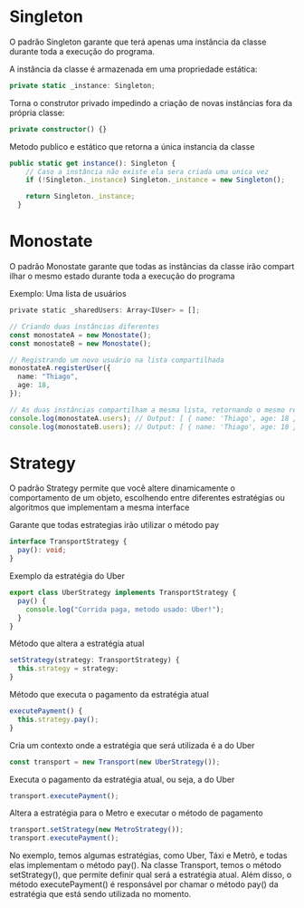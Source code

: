 # Singleton

O padrão Singleton garante que terá apenas uma instância da classe durante toda a execução do programa.

A instância da classe é armazenada em uma propriedade estática:

```ts
private static _instance: Singleton;
```

Torna o construtor privado impedindo a criação de novas instâncias fora da própria classe:

```ts
private constructor() {}
```

Metodo publico e estático que retorna a única instancia da classe

```ts
public static get instance(): Singleton {
    // Caso a instância não existe ela sera criada uma unica vez
    if (!Singleton._instance) Singleton._instance = new Singleton();

    return Singleton._instance;
  }
```

# Monostate

O padrão Monostate garante que todas as instâncias da classe irão compartilhar o mesmo estado durante toda a execução do programa

Exemplo: Uma lista de usuários

```ts
private static _sharedUsers: Array<IUser> = [];
```

```ts
// Criando duas instâncias diferentes
const monostateA = new Monostate();
const monostateB = new Monostate();

// Registrando um novo usuário na lista compartilhada
monostateA.registerUser({
  name: "Thiago",
  age: 18,
});

// As duas instâncias compartilham a mesma lista, retornando o mesmo resultado
console.log(monostateA.users); // Output: [ { name: 'Thiago', age: 18 } ]
console.log(monostateB.users); // Output: [ { name: 'Thiago', age: 18 } ]
```

# Strategy

O padrão Strategy permite que você altere dinamicamente o comportamento de um objeto, escolhendo entre diferentes estratégias ou algoritmos que implementam a mesma interface

Garante que todas estrategias irão utilizar o método pay

```ts
interface TransportStrategy {
  pay(): void;
}
```

Exemplo da estratégia do Uber

```ts
export class UberStrategy implements TransportStrategy {
  pay() {
    console.log("Corrida paga, metodo usado: Uber!");
  }
}
```

Método que altera a estratégia atual

```ts
setStrategy(strategy: TransportStrategy) {
  this.strategy = strategy;
}
```

Método que executa o pagamento da estratégia atual

```ts
executePayment() {
  this.strategy.pay();
}
```

Cria um contexto onde a estratégia que será utilizada é a do Uber

```ts
const transport = new Transport(new UberStrategy());
```

Executa o pagamento da estratégia atual, ou seja, a do Uber

```ts
transport.executePayment();
```

Altera a estratégia para o Metro e executar o método de pagamento

```ts
transport.setStrategy(new MetroStrategy());
transport.executePayment();
```

No exemplo, temos algumas estratégias, como Uber, Táxi e Metrô, e todas elas implementam o método pay(). Na classe Transport, temos o método setStrategy(), que permite definir qual será a estratégia atual. Além disso, o método executePayment() é responsável por chamar o método pay() da estratégia que está sendo utilizada no momento.
